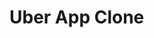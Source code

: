 # Uber App Clone

<!-- <p> used Tailwind React Native Classnames because react native elements icons don't support 'classNames'
</p>

<p> 4:40:00 (Got stuck - Uber, cause couldn't add card to use Google Cloud API...error on google cloud platform)

</p> -->
